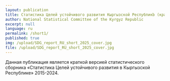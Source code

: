 ```yaml
---
layout: publication
title: Статистика Целей устойчивого развития Кыргызской Республикb (краткая версия)
author: National Statistical Committee of the Kyrgyz Republic
excerpt: null
language: ru
permalink: /short1/
published: true
img: /upload/SDG_report_RU_short_2025_cover.jpg
file: /upload/SDG_report_RU_short_2025_cover.jpg
---
```


Данная публикация является краткой версией статистического сборника «Статистика Целей устойчивого развития в Кыргызской Республике» 2015-2024.
